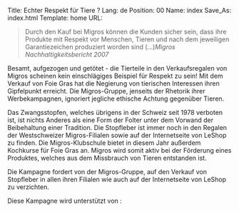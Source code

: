Title: Echter Respekt für Tiere ?
Lang: de
Position: 00
Name: index
Save_As: index.html
Template: home
URL:

<blockquote>Durch den Kauf bei Migros können die Kunden sicher sein, dass ihre
Produkte mit Respekt vor Menschen, Tieren und nach dem jeweiligen
Garantiezeichen produziert worden sind (…)<cite>Migros Nachhaltigkeitsbericht
2007</cite></blockquote>

Besamt, aufgezogen und getötet - die Tierteile in den Verkaufsregalen von Migros scheinen kein einschlägiges Beispiel für Respekt zu sein! Mit dem Verkauf von Foie Gras hat die Negierung von tierischen Interessen ihren Gipfelpunkt erreicht. Die Migros-Gruppe, jenseits der Rhetorik ihrer Werbekampagnen, ignoriert jegliche ethische Achtung gegenüber Tieren.

Das Zwangsstopfen, welches übrigens in der Schweiz seit 1978 verboten ist, ist nichts Anderes als eine Form der Folter unter dem Vorwand der Beibehaltung einer Tradition. Die Stopfleber ist immer noch in den Regalen der Westschweizer Migros-Filialen sowie auf der Internetseite von LeShop zu finden. Die Migros-Klubschule bietet in diesem Jahr außerdem Kochkurse für Foie Gras an. Migros wird somit aktiv bei der Förderung eines Produktes, welches aus dem Missbrauch von Tieren entstanden ist.

<p class="highlight">Die Kampagne fordert von der Migros-Gruppe, auf den Verkauf von Stopfleber in allen ihren Filialen wie auch auf der Internetseite von LeShop zu verzichten.</p>

Diese Kampagne wird unterstützt von :
